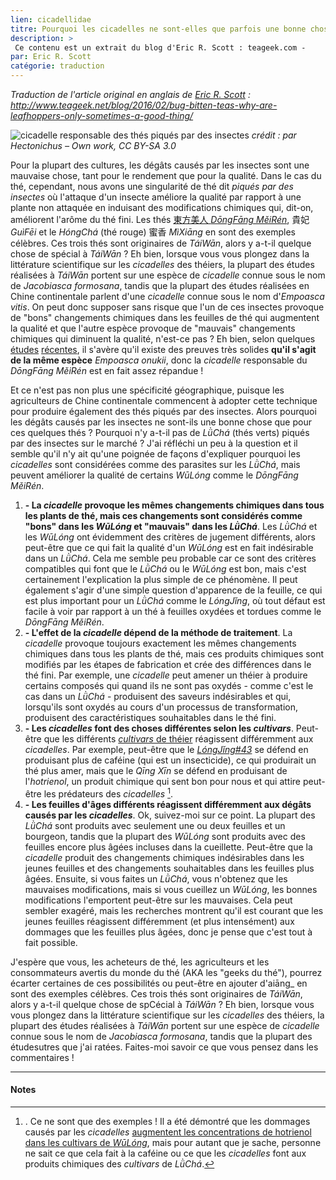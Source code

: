 ```yaml
---
lien: cicadellidae
titre: Pourquoi les cicadelles ne sont-elles que parfois une bonne chose ?
description: >
 Ce contenu est un extrait du blog d'Eric R. Scott : teageek.com - 
par: Eric R. Scott
catégorie: traduction
---
```


_Traduction de l'article original en anglais de [Eric R. Scott](http://www.ericrscott.com) :
http://www.teageek.net/blog/2016/02/bug-bitten-teas-why-are-leafhoppers-only-sometimes-a-good-thing/_

![_cicadelle_ responsable des thés piqués par des insectes](/assets/media/cicadellidae.jpg)
_crédit : par Hectonichus – Own work, CC BY-SA 3.0_

Pour la plupart des cultures, les dégâts causés par les insectes sont une mauvaise chose, tant pour le rendement que pour la qualité.  Dans le cas du thé, cependant, nous avons une singularité de thé dit _piqués par des insectes_ où l'attaque d'un insecte améliore la qualité par rapport à une plante non attaquée en induisant des modifications chimiques qui, dit-on, améliorent l'arôme du thé fini.
Les thés [東方美人 _DōngFāng MěiRén_](/fiche-東方美人), 貴妃 _GuìFēi_ et le _HóngChá_ (thé rouge) 蜜香 _MìXiāng_ en sont des exemples célèbres. Ces trois thés sont originaires de _TáiWān_, alors y a-t-il quelque chose de spécial à _TáiWān_ ?  Eh bien, lorsque vous vous plongez dans la littérature scientifique sur les _cicadelles_ des théiers, la plupart des études réalisées à _TáiWān_ portent sur une espèce de _cicadelle_ connue sous le nom de _Jacobiasca formosana_, tandis que la plupart des études réalisées en Chine continentale parlent d'une _cicadelle_ connue sous le nom d'_Empoasca vitis_.  On peut donc supposer sans risque que l'un de ces insectes provoque de "bons" changements chimiques dans les feuilles de thé qui augmentent la qualité et que l'autre espèce provoque de "mauvais" changements chimiques qui diminuent la qualité, n'est-ce pas ?  Eh bien, selon quelques [études](https://journals.plos.org/plosone/article?id=10.1371/journal.pone.0115259) [récentes](https://journals.plos.org/plosone/article?id=10.1371/journal.pone.0139202), il s'avère qu'il existe des preuves très solides **qu'il s'agit de la même espèce** _Empoasca onukii_, donc la _cicadelle_ responsable du _DōngFāng MěiRén_ est en fait assez répandue !

Et ce n'est pas non plus une spécificité géographique, puisque les agriculteurs de Chine continentale commencent à adopter cette technique pour produire également des thés piqués par des insectes. Alors pourquoi les dégâts causés par les insectes ne sont-ils une bonne chose que pour ces quelques thés ? Pourquoi n'y a-t-il pas de _LǜChá_ (thés verts) piqués par des insectes sur le marché ?  J'ai réfléchi un peu à la question et il semble qu'il n'y ait qu'une poignée de façons d'expliquer pourquoi les _cicadelles_ sont considérées comme des parasites sur les _LǜChá_, mais peuvent améliorer la qualité de certains _WūLóng_ comme le _DōngFāng MěiRén_.

1. **- La _cicadelle_ provoque les mêmes changements chimiques dans tous les plants de thé, mais ces changements sont considérés comme "bons" dans les _WūLóng_ et "mauvais" dans les _LǜChá_**. Les _LǜChá_ et les _WūLóng_ ont évidemment des critères de jugement différents, alors peut-être que ce qui fait la qualité d'un _WūLóng_ est en fait indésirable dans un _LǜChá_. Cela me semble peu probable car ce sont des critères compatibles qui font que le _LǜChá_ ou le _WūLóng_ est bon, mais c'est certainement l'explication la plus simple de ce phénomène. Il peut également s'agir d'une simple question d'apparence de la feuille, ce qui est plus important pour un _LǜChá_ comme le _LóngJǐng_, où tout défaut est facile à voir par rapport à un thé à feuilles oxydées et tordues comme le _DōngFāng MěiRén_.
2. **- L'effet de la _cicadelle_ dépend de la méthode de traitement**. La _cicadelle_ provoque toujours exactement les mêmes changements chimiques dans tous les plants de thé, mais ces produits chimiques sont modifiés par les étapes de fabrication et crée des différences dans le thé fini. Par exemple, une _cicadelle_ peut amener un théier à produire certains composés qui quand ils ne sont pas oxydés - comme c'est le cas dans un _LǜChá_ - produisent des saveurs indésirables et qui, lorsqu'ils sont oxydés au cours d'un processus de transformation, produisent des caractéristiques souhaitables dans le thé fini.
3. **- Les _cicadelles_ font des choses différentes selon les _cultivars_**. Peut-être que les différents [_cultivars_ de théier](http://www.teageek.net/blog/2013/06/varieties-cultivars-clones-oh-my) réagissent différemment aux _cicadelles_. Par exemple, peut-être que le [_LóngJǐng#43_](https://teaepicure.com/longjing-43) se défend en produisant plus de caféine (qui est un insecticide), ce qui produirait un thé plus amer, mais que le _Qīng Xīn_ se défend en produisant de l'_hotrienol_, un produit chimique qui sent bon pour nous et qui attire peut-être les prédateurs des _cicadelles_ [^1].
4. **- Les feuilles d'âges différents réagissent différemment aux dégâts causés par les _cicadelles_**. Ok, suivez-moi sur ce point. La plupart des _LǜChá_ sont produits avec seulement une ou deux feuilles et un bourgeon, tandis que la plupart des _WūLóng_ sont produits avec des feuilles encore plus âgées incluses dans la cueillette. Peut-être que la _cicadelle_ produit des changements chimiques indésirables dans les jeunes feuilles et des changements souhaitables dans les feuilles plus âgées.  Ensuite, si vous faites un _LǜChá_, vous n'obtenez que les mauvaises modifications, mais si vous cueillez un _WūLóng_, les bonnes modifications l'emportent peut-être sur les mauvaises. Cela peut sembler exagéré, mais les recherches montrent qu'il est courant que les jeunes feuilles réagissent différemment (et plus intensément) aux dommages que les feuilles plus âgées, donc je pense que c'est tout à fait possible.

J'espère que vous, les acheteurs de thé, les agriculteurs et les consommateurs avertis du monde du thé (AKA les "geeks du thé"), pourrez écarter certaines de ces possibilités ou peut-être en ajouter d'aiāng_ en sont des exemples célèbres. Ces trois thés sont originaires de _TáiWān_, alors y a-t-il quelque chose de spCécial à _TáiWān_ ?  Eh bien, lorsque vous vous plongez dans la littérature scientifique sur les _cicadelles_ des théiers, la plupart des études réalisées à _TáiWān_ portent sur une espèce de _cicadelle_ connue sous le nom de _Jacobiasca formosana_, tandis que la plupart des étudesutres que j'ai ratées. Faites-moi savoir ce que vous pensez dans les commentaires !

---
#### Notes

[^1]: . Ce ne sont que des exemples ! Il a été démontré que les dommages causés par les _cicadelles_  [augmentent les concentrations de hotrienol dans les cultivars de _WūLóng_](https://www.tandfonline.com/doi/abs/10.1271/bbb.60708), mais pour autant que je sache, personne ne sait ce que cela fait à la caféine ou ce que les _cicadelles_ font aux produits chimiques des _cultivars_ de _LǜChá_.
